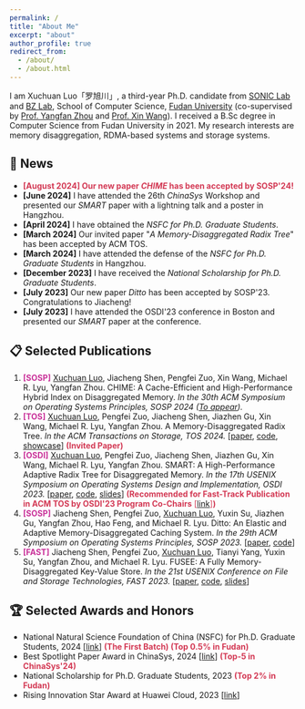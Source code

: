 ```yaml
---
permalink: /
title: "About Me"
excerpt: "about"
author_profile: true
redirect_from: 
  - /about/
  - /about.html
---
```

I am Xuchuan Luo「罗旭川」, a third-year Ph.D. candidate from [SONIC Lab]() and [BZ Lab](https://appsrv.cse.cuhk.edu.hk/~yfzhou/), School of Computer Science, [Fudan University](https://www.fudan.edu.cn/en/) (co-supervised by [Prof. Yangfan Zhou](https://cs.fudan.edu.cn/3f/a9/c25909a278441/page.htm) and [Prof. Xin Wang](https://cs.fudan.edu.cn/3f/7e/c25906a278398/page.htm)). I received a B.Sc degree in Computer Science from Fudan University in 2021. My research interests are memory disaggregation, RDMA-based systems and storage systems.


📢 News
---
* <span style="color:#d33954;">**[August 2024] Our new paper *CHIME* has been accepted by SOSP'24!**</span>
* **[June 2024]** I have attended the 26th *ChinaSys* Workshop and presented our *SMART* paper with a lightning talk and a poster in Hangzhou.
* **[April 2024]** I have obtained the *NSFC for Ph.D. Graduate Students*.
* **[March 2024]** Our invited paper "*A Memory-Disaggregated Radix Tree*" has been accepted by ACM TOS.
* **[March 2024]** I have attended the defense of the *NSFC for Ph.D. Graduate Students* in Hangzhou.
* **[December 2023]** I have received the *National Scholarship for Ph.D. Graduate Students*.
* **[July 2023]** Our new paper *Ditto* has been accepted by SOSP'23. Congratulations to Jiacheng!
* **[July 2023]** I have attended the OSDI'23 conference in Boston and presented our *SMART* paper at the conference.


📋 Selected Publications
---
1. <strong style="color:#c93199;">[SOSP]</strong> <u>Xuchuan Luo</u>, Jiacheng Shen, Pengfei Zuo, Xin Wang, Michael R. Lyu, Yangfan Zhou. CHIME: A Cache-Efficient and High-Performance Hybrid Index on Disaggregated Memory.  *In the 30th ACM Symposium on Operating Systems Principles, SOSP 2024 ([To appear](https://sigops.org/s/conferences/sosp/2024/index.html)).*
2. <strong style="color:#c93199;">[TOS]</strong> <u>Xuchuan Luo</u>, Pengfei Zuo, Jiacheng Shen, Jiazhen Gu, Xin Wang, Michael R. Lyu, Yangfan Zhou. A Memory-Disaggregated Radix Tree. *In the ACM Transactions on Storage, TOS 2024.* [[paper](https://dl.acm.org/doi/10.1145/3664289), [code](https://github.com/dmemsys/SMART/tree/extended-version), [showcase](https://link.growkudos.com/1nfo5bx18u8)] <span style="color:#d33954;">**(Invited Paper)**</span>
3. <strong style="color:#c93199;">[OSDI]</strong> <u>Xuchuan Luo</u>, Pengfei Zuo, Jiacheng Shen, Jiazhen Gu, Xin Wang, Michael R. Lyu, Yangfan Zhou. SMART: A High-Performance Adaptive Radix Tree for Disaggregated Memory. *In the 17th USENIX Symposium on Operating Systems Design and Implementation, OSDI 2023.* [[paper](https://www.usenix.org/system/files/osdi23-luo.pdf), [code](https://github.com/dmemsys/SMART), [slides](https://www.usenix.org/system/files/osdi23_slides_luo.pdf)] <span style="color:#d33954;">**(Recommended for Fast-Track Publication in ACM TOS by OSDI'23 Program Co-Chairs** [[link](https://dl.acm.org/doi/10.1145/3654801)]**)**</span>
4. <strong style="color:#c93199;">[SOSP]</strong> Jiacheng Shen, Pengfei Zuo, <u>Xuchuan Luo</u>, Yuxin Su, Jiazhen Gu, Yangfan Zhou, Hao Feng, and Michael R. Lyu. Ditto: An Elastic and Adaptive Memory-Disaggregated Caching System. *In the 29th ACM Symposium on Operating Systems Principles, SOSP 2023.* [[paper](https://dl.acm.org/doi/10.1145/3600006.3613144), [code](https://github.com/dmemsys/Ditto)]
5. <strong style="color:#c93199;">[FAST]</strong> Jiacheng Shen, Pengfei Zuo, <u>Xuchuan Luo</u>, Tianyi Yang, Yuxin Su, Yangfan Zhou, and Michael R. Lyu. FUSEE: A Fully Memory-Disaggregated Key-Value Store. *In the 21st USENIX Conference on File and Storage Technologies, FAST 2023.* [[paper](https://www.usenix.org/system/files/fast23-shen.pdf), [code](https://github.com/dmemsys/FUSEE), [slides](https://www.usenix.org/sites/default/files/conference/protected-files/fast23_slides_shen.pdf)]


🏆 Selected Awards and Honors
---
* National Natural Science Foundation of China (NSFC) for Ph.D. Graduate Students, 2024 [[link](https://mp.weixin.qq.com/s/mF7hdDoAGUkvgnFvx0hAOA)] <span style="color:#d33954;">**(The First Batch) (Top 0.5% in Fudan)**</span>
* Best Spotlight Paper Award in ChinaSys, 2024 [[link](https://mp.weixin.qq.com/s/kdix73_Rek42dAL_9TnJuA)] <span style="color:#d33954;">**(Top-5 in ChinaSys'24)**</span>
* National Scholarship for Ph.D. Graduate Students, 2023 <span style="color:#d33954;">**(Top 2% in Fudan)**</span>
* Rising Innovation Star Award at Huawei Cloud, 2023 [[link](https://www.huaweicloud.com/lab/storage/news_innovative_star_2023.html)]
